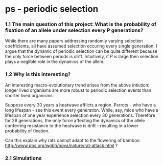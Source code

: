 ps - periodic selection
==

### 1.1 The main question of this project: What is the probability of fixation of an allele under selection every P generations?

While there are many papers addressing randomly varying selection coefficients, all have assumed selection occuring every single generation. I argue that the dynamic of periodic selection can be quite different because the only force between periods is drift. Intuitively, if P is large then selection plays a neglible role in the dynamics of the allele.

### 1.2 Why is this interesting?
An interesting macro-evolutionary trend arises from the above intiution: longer lived organisms are more robust to periodic selection events than shorter lived organisms.

Suppose every 30 years a heatwave afflicts a region. Parrots - who have a long lifespan - see this event every generation. While, say, mice who have a lifespan of one year experience selection every 30 generations. Therefore for 29 generations, the only force affecting the dynamics of the allele conferring resistance to the heatwave is drift - resulting in a lower probability of fixation. 

Can this explain why rats cannot adapt to the flowering of bamboo: http://www.pbs.org/wgbh/nova/nature/rat-attack.html ?

### 2.1 Simulations
